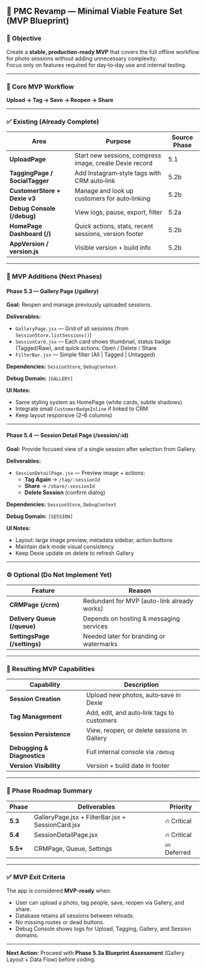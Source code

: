 ## 📘 PMC Revamp — Minimal Viable Feature Set (MVP Blueprint)

### 🎯 Objective
Create a **stable, production-ready MVP** that covers the full offline workflow for photo sessions without adding unnecessary complexity.  
Focus only on features required for day‑to‑day use and internal testing.

---

### 🧩 Core MVP Workflow
**Upload → Tag → Save → Reopen → Share**

---

### ✅ Existing (Already Complete)
| Area | Purpose | Source Phase |
|-------|----------|---------------|
| **UploadPage** | Start new sessions, compress image, create Dexie record | 5.1 |
| **TaggingPage / SocialTagger** | Add Instagram‑style tags with CRM auto‑link | 5.2b |
| **CustomerStore + Dexie v3** | Manage and look up customers for auto‑linking | 5.2b |
| **Debug Console (/debug)** | View logs, pause, export, filter | 5.2a |
| **HomePage Dashboard (/)** | Quick actions, stats, recent sessions, version footer | 5.2b |
| **AppVersion / version.js** | Visible version + build info | 5.2b |

---

### 🚀 MVP Additions (Next Phases)

#### **Phase 5.3 — Gallery Page (/gallery)**
**Goal:** Reopen and manage previously uploaded sessions.

**Deliverables:**
- `GalleryPage.jsx` — Grid of all sessions (from `SessionStore.listSessions()`)
- `SessionCard.jsx` — Each card shows thumbnail, status badge (Tagged/Raw), and quick actions: Open / Delete / Share
- `FilterBar.jsx` — Simple filter (All | Tagged | Untagged)

**Dependencies:** `SessionStore`, `DebugContext`

**Debug Domain:** `[GALLERY]`

**UI Notes:**
- Same styling system as HomePage (white cards, subtle shadows)
- Integrate small `CustomerBadgeInline` if linked to CRM
- Keep layout responsive (2–6 columns)

---

#### **Phase 5.4 — Session Detail Page (/session/:id)**
**Goal:** Provide focused view of a single session after selection from Gallery.

**Deliverables:**
- `SessionDetailPage.jsx` — Preview image + actions:
  - **Tag Again** → `/tag/:sessionId`
  - **Share** → `/share/:sessionId`
  - **Delete Session** (confirm dialog)

**Dependencies:** `SessionStore`, `DebugContext`

**Debug Domain:** `[SESSION]`

**UI Notes:**
- Layout: large image preview, metadata sidebar, action buttons
- Maintain dark mode visual consistency
- Keep Dexie update on delete to refresh Gallery

---

### ⚙️ Optional (Do Not Implement Yet)
| Feature | Reason |
|----------|---------|
| **CRMPage (/crm)** | Redundant for MVP (auto-link already works) |
| **Delivery Queue (/queue)** | Depends on hosting & messaging services |
| **SettingsPage (/settings)** | Needed later for branding or watermarks |

---

### 🧱 Resulting MVP Capabilities
| Capability | Description |
|-------------|-------------|
| **Session Creation** | Upload new photos, auto‑save in Dexie |
| **Tag Management** | Add, edit, and auto‑link tags to customers |
| **Session Persistence** | View, reopen, or delete sessions in Gallery |
| **Debugging & Diagnostics** | Full internal console via `/debug` |
| **Version Visibility** | Version + build date in footer |

---

### 🧩 Phase Roadmap Summary
| Phase | Deliverables | Priority |
|--------|--------------|-----------|
| **5.3** | GalleryPage.jsx + FilterBar.jsx + SessionCard.jsx | 🔥 Critical |
| **5.4** | SessionDetailPage.jsx | 🔥 Critical |
| **5.5+** | CRMPage, Queue, Settings | 💤 Deferred |

---

### ✅ MVP Exit Criteria
The app is considered **MVP‑ready** when:
- User can upload a photo, tag people, save, reopen via Gallery, and share.
- Database retains all sessions between reloads.
- No missing routes or dead buttons.
- Debug Console shows logs for Upload, Tagging, Gallery, and Session domains.

---

**Next Action:**
Proceed with **Phase 5.3a Blueprint Assessment** (Gallery Layout + Data Flow) before coding.

